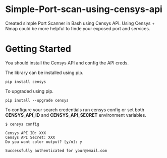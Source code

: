 # Simple-Port-scan-using-censys-api
Created simple Port Scanner in Bash using Censys API.
Using Censys + Nmap could be more helpful to finde your exposed port and services.

# Getting Started

You should install the Censys API and config the API creds.

The library can be installed using pip.
```
pip install censys
```
To upgraded using pip.
```
pip install --upgrade censys
```
To configure your search credentials run censys config or set both **CENSYS_API_ID** and **CENSYS_API_SECRET** environment variables.
```
$ censys config

Censys API ID: XXX
Censys API Secret: XXX
Do you want color output? [y/n]: y

Successfully authenticated for your@email.com
```
